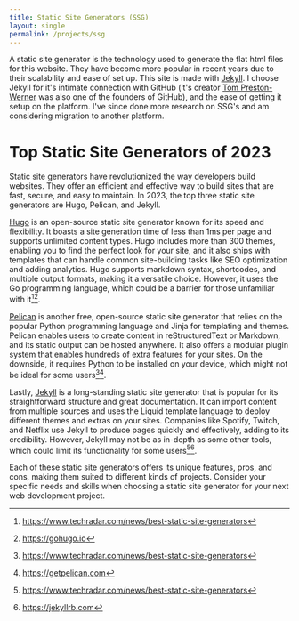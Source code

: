 ```yaml
---
title: Static Site Generators (SSG) 
layout: single 
permalink: /projects/ssg
---
```


A static site generator is the technology used to generate the flat html files for this website.  They have become more popular in recent years due to their scalability and ease of set up.  This site is made with [Jekyll](https://jekyllrb.com/). I choose Jekyll for it's intimate connection with GitHub (it's creator [Tom Preston-Werner](https://en.wikipedia.org/wiki/Tom_Preston-Werner) was also one of the founders of GitHub), and the ease of getting it setup on the platform.  I've since done more research on SSG's and am considering migration to another platform.

# Top Static Site Generators of 2023

Static site generators have revolutionized the way developers build websites. They offer an efficient and effective way to build sites that are fast, secure, and easy to maintain. In 2023, the top three static site generators are Hugo, Pelican, and Jekyll.

[Hugo](https://gohugo.io) is an open-source static site generator known for its speed and flexibility. It boasts a site generation time of less than 1ms per page and supports unlimited content types. Hugo includes more than 300 themes, enabling you to find the perfect look for your site, and it also ships with templates that can handle common site-building tasks like SEO optimization and adding analytics. Hugo supports markdown syntax, shortcodes, and multiple output formats, making it a versatile choice. However, it uses the Go programming language, which could be a barrier for those unfamiliar with it[^1][^2].

[Pelican](https://getpelican.com) is another free, open-source static site generator that relies on the popular Python programming language and Jinja for templating and themes. Pelican enables users to create content in reStructuredText or Markdown, and its static output can be hosted anywhere. It also offers a modular plugin system that enables hundreds of extra features for your sites. On the downside, it requires Python to be installed on your device, which might not be ideal for some users[^3][^4].

Lastly, [Jekyll](https://jekyllrb.com) is a long-standing static site generator that is popular for its straightforward structure and great documentation. It can import content from multiple sources and uses the Liquid template language to deploy different themes and extras on your sites. Companies like Spotify, Twitch, and Netflix use Jekyll to produce pages quickly and effectively, adding to its credibility. However, Jekyll may not be as in-depth as some other tools, which could limit its functionality for some users[^5][^6].

Each of these static site generators offers its unique features, pros, and cons, making them suited to different kinds of projects. Consider your specific needs and skills when choosing a static site generator for your next web development project.

[^1]: https://www.techradar.com/news/best-static-site-generators
[^2]: https://gohugo.io
[^3]: https://www.techradar.com/news/best-static-site-generators
[^4]: https://getpelican.com
[^5]: https://www.techradar.com/news/best-static-site-generators
[^6]: https://jekyllrb.com

